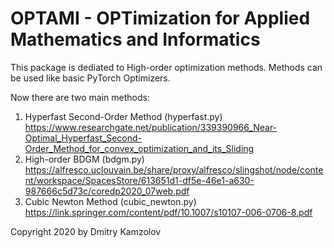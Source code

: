 # OPTAMI - OPTimization for Applied Mathematics and Informatics
This package is dediated to High-order optimization methods.
Methods can be used like basic PyTorch Optimizers.

Now there are two main methods:
1) Hyperfast Second-Order Method (hyperfast.py)
https://www.researchgate.net/publication/339390966_Near-Optimal_Hyperfast_Second-Order_Method_for_convex_optimization_and_its_Sliding
2) High-order BDGM (bdgm.py)
https://alfresco.uclouvain.be/share/proxy/alfresco/slingshot/node/content/workspace/SpacesStore/613651d1-df5e-46e1-a630-987666c5d73c/coredp2020_07web.pdf
3) Cubic Newton Method (cubic_newton.py)
   https://link.springer.com/content/pdf/10.1007/s10107-006-0706-8.pdf

Copyright 2020 by Dmitry Kamzolov
